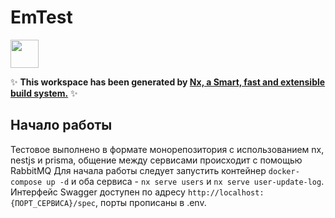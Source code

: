 # EmTest

<a alt="Nx logo" href="https://nx.dev" target="_blank" rel="noreferrer"><img src="https://raw.githubusercontent.com/nrwl/nx/master/images/nx-logo.png" width="45"></a>

✨ **This workspace has been generated by [Nx, a Smart, fast and extensible build system.](https://nx.dev)** ✨

## Начало работы

Тестовое выполнено в формате монорепозитория c использованием nx, nestjs и prisma, общение между сервисами происходит с помощью RabbitMQ
Для начала работы следует запустить контейнер `docker-compose up -d` и оба сервиса - `nx serve users` и `nx serve user-update-log`.
Интерфейс Swagger доступен по адресу `http://localhost:{ПОРТ_СЕРВИСА}/spec`, порты прописаны в .env.
